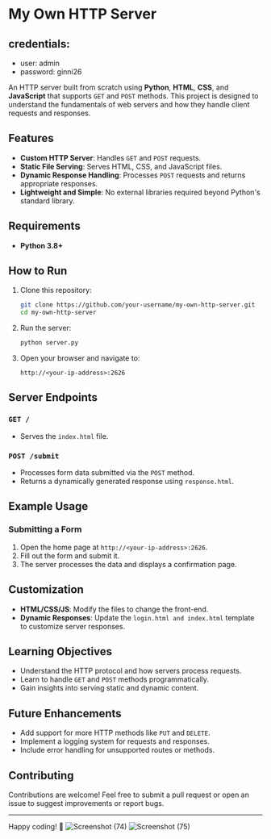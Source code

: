 # My Own HTTP Server

## credentials:
- user: admin
- password: ginni26

An HTTP server built from scratch using **Python**, **HTML**, **CSS**, and **JavaScript** that supports `GET` and `POST` methods. This project is designed to understand the fundamentals of web servers and how they handle client requests and responses.

## Features

- **Custom HTTP Server**: Handles `GET` and `POST` requests.
- **Static File Serving**: Serves HTML, CSS, and JavaScript files.
- **Dynamic Response Handling**: Processes `POST` requests and returns appropriate responses.
- **Lightweight and Simple**: No external libraries required beyond Python's standard library.

## Requirements

- **Python 3.8+**

## How to Run

1. Clone this repository:
   ```bash
   git clone https://github.com/your-username/my-own-http-server.git
   cd my-own-http-server
   ```

2. Run the server:
   ```bash
   python server.py
   ```

3. Open your browser and navigate to:
   ```
   http://<your-ip-address>:2626
   ```

## Server Endpoints

### `GET /`
- Serves the `index.html` file.

### `POST /submit`
- Processes form data submitted via the `POST` method.
- Returns a dynamically generated response using `response.html`.

## Example Usage

### Submitting a Form
1. Open the home page at `http://<your-ip-address>:2626`.
2. Fill out the form and submit it.
3. The server processes the data and displays a confirmation page.

## Customization

- **HTML/CSS/JS**: Modify the files to change the front-end.
- **Dynamic Responses**: Update the `login.html and index.html` template to customize server responses.

## Learning Objectives

- Understand the HTTP protocol and how servers process requests.
- Learn to handle `GET` and `POST` methods programmatically.
- Gain insights into serving static and dynamic content.

## Future Enhancements

- Add support for more HTTP methods like `PUT` and `DELETE`.
- Implement a logging system for requests and responses.
- Include error handling for unsupported routes or methods.

## Contributing

Contributions are welcome! Feel free to submit a pull request or open an issue to suggest improvements or report bugs.

---

Happy coding! 🚀
![Screenshot (74)](https://github.com/user-attachments/assets/2455450f-f87a-4322-9074-74f3b08850db)
![Screenshot (75)](https://github.com/user-attachments/assets/1ae77e5e-5b31-45d8-9eff-a9f4af677f72)



